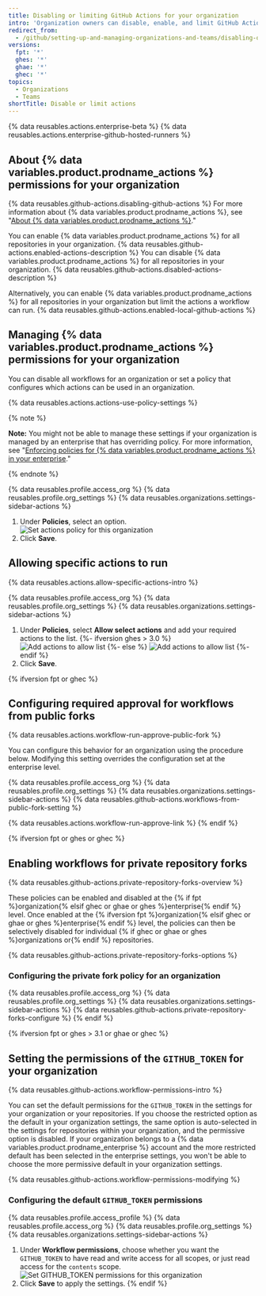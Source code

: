 ```yaml
---
title: Disabling or limiting GitHub Actions for your organization
intro: 'Organization owners can disable, enable, and limit GitHub Actions for an organization.'
redirect_from:
  - /github/setting-up-and-managing-organizations-and-teams/disabling-or-limiting-github-actions-for-your-organization
versions:
  fpt: '*'
  ghes: '*'
  ghae: '*'
  ghec: '*'
topics:
  - Organizations
  - Teams
shortTitle: Disable or limit actions
---
```


{% data reusables.actions.enterprise-beta %}
{% data reusables.actions.enterprise-github-hosted-runners %}

## About {% data variables.product.prodname_actions %} permissions for your organization

{% data reusables.github-actions.disabling-github-actions %} For more information about {% data variables.product.prodname_actions %}, see "[About {% data variables.product.prodname_actions %}](/actions/getting-started-with-github-actions/about-github-actions)."

You can enable {% data variables.product.prodname_actions %} for all repositories in your organization. {% data reusables.github-actions.enabled-actions-description %} You can disable {% data variables.product.prodname_actions %} for all repositories in your organization. {% data reusables.github-actions.disabled-actions-description %}

Alternatively, you can enable {% data variables.product.prodname_actions %} for all repositories in your organization but limit the actions a workflow can run. {% data reusables.github-actions.enabled-local-github-actions %}

## Managing {% data variables.product.prodname_actions %} permissions for your organization

You can disable all workflows for an organization or set a policy that configures which actions can be used in an organization.

{% data reusables.actions.actions-use-policy-settings %}

{% note %}

**Note:** You might not be able to manage these settings if your organization is managed by an enterprise that has overriding policy. For more information, see "[Enforcing policies for {% data variables.product.prodname_actions %} in your enterprise](/admin/policies/enforcing-policies-for-your-enterprise/enforcing-github-actions-policies-for-your-enterprise)."

{% endnote %}

{% data reusables.profile.access_org %}
{% data reusables.profile.org_settings %}
{% data reusables.organizations.settings-sidebar-actions %}
1. Under **Policies**, select an option.
  ![Set actions policy for this organization](/assets/images/help/organizations/actions-policy.png)
1. Click **Save**.

## Allowing specific actions to run

{% data reusables.actions.allow-specific-actions-intro %}

{% data reusables.profile.access_org %}
{% data reusables.profile.org_settings %}
{% data reusables.organizations.settings-sidebar-actions %}
1. Under **Policies**, select **Allow select actions** and add your required actions to the list.
   {%- ifversion ghes > 3.0 %}
   ![Add actions to allow list](/assets/images/help/organizations/actions-policy-allow-list.png)
   {%- else %}
   ![Add actions to allow list](/assets/images/enterprise/github-ae/organizations/actions-policy-allow-list.png)
   {%- endif %}
1. Click **Save**.

{% ifversion fpt or ghec %}
## Configuring required approval for workflows from public forks

{% data reusables.actions.workflow-run-approve-public-fork %}

You can configure this behavior for an organization using the procedure below. Modifying this setting overrides the configuration set at the enterprise level.

{% data reusables.profile.access_org %}
{% data reusables.profile.org_settings %}
{% data reusables.organizations.settings-sidebar-actions %}
{% data reusables.github-actions.workflows-from-public-fork-setting %}

{% data reusables.actions.workflow-run-approve-link %}
{% endif %}

{% ifversion fpt or ghes or ghec %}
## Enabling workflows for private repository forks

{% data reusables.github-actions.private-repository-forks-overview %}

These policies can be enabled and disabled at the {% if fpt %}organization{% elsif ghec or ghae or ghes %}enterprise{% endif %} level. Once enabled at the {% ifversion fpt %}organization{% elsif ghec or ghae or ghes %}enterprise{% endif %} level, the policies can then be selectively disabled for individual {% if ghec or ghae or ghes %}organizations or{% endif %} repositories.

{% data reusables.github-actions.private-repository-forks-options %}

### Configuring the private fork policy for an organization

{% data reusables.profile.access_org %}
{% data reusables.profile.org_settings %}
{% data reusables.organizations.settings-sidebar-actions %}
{% data reusables.github-actions.private-repository-forks-configure %}
{% endif %}

{% ifversion fpt or ghes > 3.1 or ghae or ghec %}
## Setting the permissions of the `GITHUB_TOKEN` for your organization

{% data reusables.github-actions.workflow-permissions-intro %}

You can set the default permissions for the `GITHUB_TOKEN` in the settings for your organization or your repositories. If you choose the restricted option as the default in your organization settings, the same option is auto-selected in the settings for repositories within your organization, and the permissive option is disabled. If your organization belongs to a {% data variables.product.prodname_enterprise %} account and the more restricted default has been selected in the enterprise settings, you won't be able to choose the more permissive default in your organization settings.

{% data reusables.github-actions.workflow-permissions-modifying %}

### Configuring the default `GITHUB_TOKEN` permissions

{% data reusables.profile.access_profile %}
{% data reusables.profile.access_org %}
{% data reusables.profile.org_settings %}
{% data reusables.organizations.settings-sidebar-actions %}
1. Under **Workflow permissions**, choose whether you want the `GITHUB_TOKEN` to have read and write access for all scopes, or just read access for the `contents` scope.
  ![Set GITHUB_TOKEN permissions for this organization](/assets/images/help/settings/actions-workflow-permissions-organization.png)
1. Click **Save** to apply the settings.
{% endif %}
